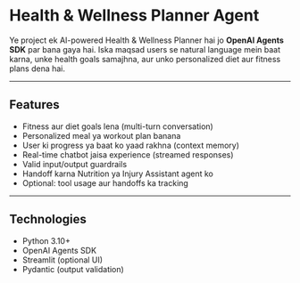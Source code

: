 # Health & Wellness Planner Agent

Ye project ek AI-powered Health & Wellness Planner hai jo **OpenAI Agents SDK** par bana gaya hai. Iska maqsad users se natural language mein baat karna, unke health goals samajhna, aur unko personalized diet aur fitness plans dena hai.

---

## Features

- Fitness aur diet goals lena (multi-turn conversation)
- Personalized meal ya workout plan banana
- User ki progress ya baat ko yaad rakhna (context memory)
- Real-time chatbot jaisa experience (streamed responses)
- Valid input/output guardrails
- Handoff karna Nutrition ya Injury Assistant agent ko
- Optional: tool usage aur handoffs ka tracking

---

## Technologies

- Python 3.10+
- OpenAI Agents SDK
- Streamlit (optional UI)
- Pydantic (output validation)
